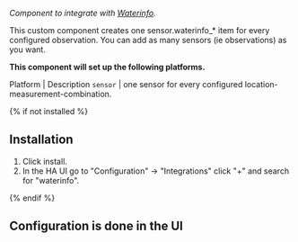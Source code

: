 _Component to integrate with [Waterinfo](https://waterinfo.rws.nl/#/nav/publiek)._

This custom component creates one sensor.waterinfo_* item for every configured observation. You can add as many sensors (ie observations) as you want. 

**This component will set up the following platforms.**

Platform | Description
`sensor` | one sensor for every configured location-measurement-combination.



{% if not installed %}
## Installation

1. Click install.
1. In the HA UI go to "Configuration" -> "Integrations" click "+" and search for "waterinfo".

{% endif %}


## Configuration is done in the UI